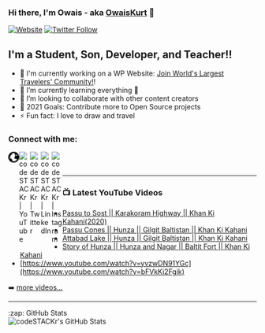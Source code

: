 ### Hi there, I'm Owais - aka [OwaisKurt][website] 👋

[![Website](https://img.shields.io/website?label=Owais.com&style=for-the-badge&url=https%3A%2F%2Fcodestackr.com)](https://codestackr.com)
[![Twitter Follow](https://img.shields.io/twitter/follow/OwaisKurt?color=1DA1F2&logo=twitter&style=for-the-badge)](https://twitter.com/intent/follow?original_referer=https%3A%2F%2Fgithub.com%2FOwaisKurt&screen_name=codeSTACKr)

## I'm a Student, Son, Developer, and Teacher!!

- 🔭 I'm currently working on a WP Website: [Join World's Largest Travelers' Community!][wpProject]!
- 🌱 I’m currently learning everything 🤣
- 👯 I’m looking to collaborate with other content creators
- 🥅 2021 Goals: Contribute more to Open Source projects
- ⚡ Fun fact: I love to draw and travel


### Connect with me:

[<img align="left" alt="codeSTACKr.com" width="22px" src="https://raw.githubusercontent.com/iconic/open-iconic/master/svg/globe.svg" />][website]
[<img align="left" alt="codeSTACKr | YouTube" width="22px" src="https://cdn.jsdelivr.net/npm/simple-icons@v3/icons/youtube.svg" />][youtube]
[<img align="left" alt="codeSTACKr | Twitter" width="22px" src="https://cdn.jsdelivr.net/npm/simple-icons@v3/icons/twitter.svg" />][twitter]
[<img align="left" alt="codeSTACKr | LinkedIn" width="22px" src="https://cdn.jsdelivr.net/npm/simple-icons@v3/icons/linkedin.svg" />][linkedin]
[<img align="left" alt="codeSTACKr | Instagram" width="22px" src="https://cdn.jsdelivr.net/npm/simple-icons@v3/icons/instagram.svg" />][instagram]

<br />
<br />

---

### 📺 Latest YouTube Videos

<!-- YOUTUBE:START -->
- [Passu to Sost || Karakoram Highway || Khan Ki Kahani(2020)](https://www.youtube.com/watch?v=4RgHqyCmuJc)
- [Passu Cones || Hunza || Gilgit Baltistan || Khan Ki Kahani](https://www.youtube.com/watch?v=47jLxcDqRFo)
- [Attabad Lake || Hunza || Gilgit Baltistan || Khan Ki Kahani](https://www.youtube.com/watch?v=2K0bHMp4W1g)
- [Story of Hunza || Hunza and Nagar || Baltit Fort || Khan Ki Kahani](https://www.youtube.com/watch?v=yp9HGxjgDNs)
- [https://www.youtube.com/watch?v=yvzwDN91YGc](https://www.youtube.com/watch?v=bFVkKi2Fgjk)
<!-- YOUTUBE:END -->

➡️ [more videos...](https://youtube.com/rahneverd)

---


  <summary>:zap: GitHub Stats</summary>

  <img align="left" alt="codeSTACKr's GitHub Stats" src="https://github-readme-stats.owaiskurt.vercel.app/api?username=owaiskurt&show_icons=true&hide_border=true" />

</details>

[website]: https://owais.rovermates.com
[wpProject]: http://app.rovermates.com
[twitter]: https://twitter.com/OwaisKurt
[youtube]: https://youtube.com/OwaisKurt
[instagram]: https://instagram.com/OwaisKurt
[linkedin]: https://linkedin.com/in/OwaisKurt
